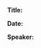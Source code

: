 <!--
  Hello! Here are some tips for you:

  1. Please include the metadata of the paper in your pull request.
  2. Please name your pull request as "$TITLE [$CONFERENCE], e.g. Large-scale cluster management at Google with Borg [EuroSys '15]"
-->

**Title:**

**Date:**

**Speaker:**

<!-- Other notes -->
